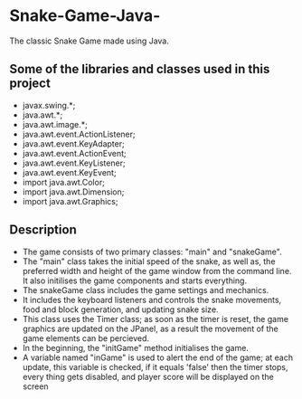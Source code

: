 # Snake-Game-Java-
The classic Snake Game made using Java.
## Some of the libraries and classes used in this project
* javax.swing.*;
* java.awt.*;
* java.awt.image.*;
* java.awt.event.ActionListener;
* java.awt.event.KeyAdapter;
* java.awt.event.ActionEvent;
* java.awt.event.KeyListener;
* java.awt.event.KeyEvent;
* import java.awt.Color;
* import java.awt.Dimension;
* import java.awt.Graphics;
 ## Description
* The game consists of two primary classes: "main" and "snakeGame". 
* The "main" class takes the initial speed of the snake, as well as, the preferred width and height of the game window from the command line.
It also initilises the game components and starts everything.
* The snakeGame class includes the game settings and mechanics.
* It includes the keyboard listeners and controls the snake movements, food and block generation, and updating snake size.
* This class uses the Timer class; as soon as the timer is reset, the game graphics are updated on the JPanel, as a result the movement of the game elements can be percieved.
* In the beginning, the "initGame" method initialises the game.
* A variable named "inGame" is used to alert the end of the game; at each update, this variable is checked, if it equals 'false' then the timer stops, every thing gets disabled, and player score will be displayed on the screen

